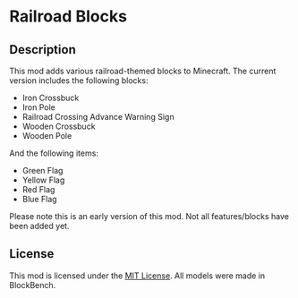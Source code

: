 # Railroad Blocks

## Description

This mod adds various railroad-themed blocks to Minecraft.
The current version includes the following blocks:

* Iron Crossbuck
* Iron Pole
* Railroad Crossing Advance Warning Sign
* Wooden Crossbuck
* Wooden Pole

And the following items:

* Green Flag
* Yellow Flag
* Red Flag
* Blue Flag

Please note this is an early version of this mod. Not all features/blocks have been added yet.

## License

This mod is licensed under the [MIT License](https://github.com/SamTheGamer39/MinecraftRailroadBlocksFabric/blob/master/LICENSE). All models were made in BlockBench.
